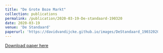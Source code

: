 ```yaml
---
title: "De Grote Boze Markt"
collection: publications
permalink: /publication/2020-03-19-De-standaard-190320
date: 2020-03-19
venue: 'De Standaard'
paperurl: 'https://davidvandijcke.github.io/images/DeStandaard_19032020.jpg'
---
```


<a href='https://davidvandijcke.github.io/images/DeStandaard_19032020.jpg'>Download paper here</a>
